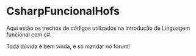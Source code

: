 # CsharpFuncionalHofs

Aqui estão os trechos de códigos utilizados na introdução de Linguagem funcional com c#.

Toda dúvida é bem vinda, é só mandar no forum!

